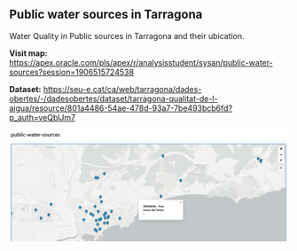 ## Public water sources in Tarragona

Water Quality in Public sources in Tarragona and their ubication.

****Visit map:**** https://apex.oracle.com/pls/apex/r/analysisstudent/sysan/public-water-sources?session=1906515724538

****Dataset:**** https://seu-e.cat/ca/web/tarragona/dades-obertes/-/dadesobertes/dataset/tarragona-qualitat-de-l-aigua/resource/801a4486-54ae-478d-93a7-7be493bcb6fd?p_auth=veQblJm7

![](./img/img1.PNG)